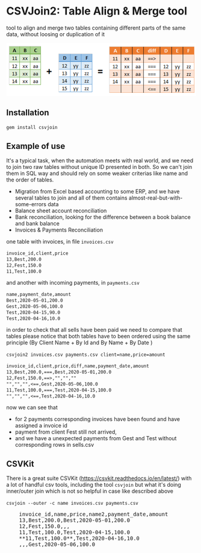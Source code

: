 ﻿# CSVJoin2: Table Align & Merge tool
tool to align and merge two tables containing different parts of the same data, without loosing or duplication of it

![Table join](join.png?raw=true)

## Installation
`gem install csvjoin`

## Example of use

It's a typical task, when the automation meets with real world, and we need to join two raw tables without unique ID presented in both.
So we can't join them in SQL way and should rely on some weaker criterias like name and the order of tables.

* Migration from Excel based accounting to some ERP, and we have several tables to join and all of them contains almost-real-but-with-some-errors data 
* Balance sheet account reconciliation
* Bank reconciliation, looking for the difference between a book balance and bank balance
* Invoices & Payments Reconciliation

one table with invoices, in file `invoices.csv` 

    invoice_id,client,price
    13,Best,200.0
    12,Fest,150.0
    11,Test,100.0

and another with incoming payments, in `payments.csv` 

    name,payment_date,amount
    Best,2020-05-01,200.0
    Gest,2020-05-06,100.0
    Test,2020-04-15,90.0
    Test,2020-04-16,10.0

in order to check that all sells have been paid we need to compare that tables
please notice that both tables have to been ordered using the same principle (By Client Name + By Id and By Name + By Date )

`csvjoin2 invoices.csv payments.csv client=name,price=amount`

    invoice_id,client,price,diff,name,payment_date,amount
    13,Best,200.0,===,Best,2020-05-01,200.0
    12,Fest,150.0,==>,"","",""
    "","","",<==,Gest,2020-05-06,100.0
    11,Test,100.0,===,Test,2020-04-15,100.0
    "","","",<==,Test,2020-04-16,10.0

now we can see that
- for 2 payments corresponding invoices have been found and have assigned a invoice id 
- payment from client Fest still not arrived,
- and we have a unexpected payments from Gest and Test without corresponding rows in sells.csv


## CSVKit
There is a great suite CSVKit (https://csvkit.readthedocs.io/en/latest/) with a lot of handful csv tools,
including the tool `csvjoin` but what it's doing inner/outer join which is not so helpful in case like described above

`csvjoin --outer -c name invoices.csv payments.csv`

<pre>
    invoice_id,name,price,name2,payment_date,amount
    13,Best,200.0,Best,2020-05-01,200.0
    12,Fest,150.0,,,
    11,Test,100.0,Test,2020-04-15,100.0
    **11,Test,100.0**,Test,2020-04-16,10.0
    ,,,Gest,2020-05-06,100.0
</pre>
